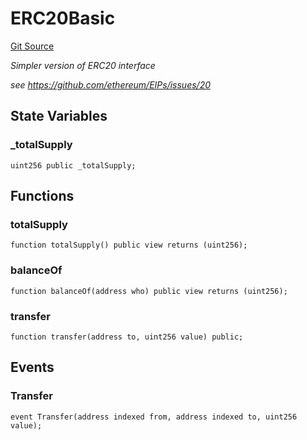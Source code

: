 # ERC20Basic
[Git Source](https://github.com/Sotatek-LoiNguyen2/ignition-sc/blob/6fd47416ac9b148d4f43e8bb90a990315ae49b42/contracts/test/USDT_ETH.sol)

*Simpler version of ERC20 interface*

*see https://github.com/ethereum/EIPs/issues/20*


## State Variables
### _totalSupply

```solidity
uint256 public _totalSupply;
```


## Functions
### totalSupply


```solidity
function totalSupply() public view returns (uint256);
```

### balanceOf


```solidity
function balanceOf(address who) public view returns (uint256);
```

### transfer


```solidity
function transfer(address to, uint256 value) public;
```

## Events
### Transfer

```solidity
event Transfer(address indexed from, address indexed to, uint256 value);
```

